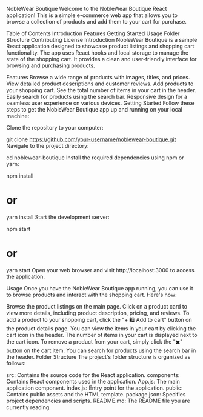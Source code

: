 NobleWear Boutique
Welcome to the NobleWear Boutique React application! This is a simple e-commerce web app that allows you to browse a collection of products and add them to your cart for purchase.

Table of Contents
Introduction
Features
Getting Started
Usage
Folder Structure
Contributing
License
Introduction
NobleWear Boutique is a sample React application designed to showcase product listings and shopping cart functionality. The app uses React hooks and local storage to manage the state of the shopping cart. It provides a clean and user-friendly interface for browsing and purchasing products.

Features
Browse a wide range of products with images, titles, and prices.
View detailed product descriptions and customer reviews.
Add products to your shopping cart.
See the total number of items in your cart in the header.
Easily search for products using the search bar.
Responsive design for a seamless user experience on various devices.
Getting Started
Follow these steps to get the NobleWear Boutique app up and running on your local machine:

Clone the repository to your computer:

git clone https://github.com/your-username/noblewear-boutique.git
Navigate to the project directory:

cd noblewear-boutique
Install the required dependencies using npm or yarn:

npm install
# or
yarn install
Start the development server:

npm start
# or
yarn start
Open your web browser and visit http://localhost:3000 to access the application.

Usage
Once you have the NobleWear Boutique app running, you can use it to browse products and interact with the shopping cart. Here's how:

Browse the product listings on the main page.
Click on a product card to view more details, including product description, pricing, and reviews.
To add a product to your shopping cart, click the "+ 🛍️ Add to cart" button on the product details page.
You can view the items in your cart by clicking the cart icon in the header. The number of items in your cart is displayed next to the cart icon.
To remove a product from your cart, simply click the "✖️" button on the cart item.
You can search for products using the search bar in the header.
Folder Structure
The project's folder structure is organized as follows:

src: Contains the source code for the React application.
components: Contains React components used in the application.
App.js: The main application component.
index.js: Entry point for the application.
public: Contains public assets and the HTML template.
package.json: Specifies project dependencies and scripts.
README.md: The README file you are currently reading.
